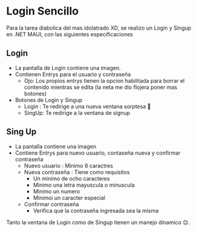 # Login Sencillo

Para la tarea diabolica del mas idolatrado XD, se realizo un Login y Singup en .NET MAUI, con las siguientes especificaciones

## Login 
- La pantalla de Login contiene una imagen.
- Contienen Entrys para el usuario y contraseña
  - Ojo: Los propios entrys tienen la opcion habilitada para borrar el contenido mientras se edita (la neta me dio flojera poner mas botones)
- Botones de Login y Singup
  - Login : Te redirige a una nueva ventana sorptesa 🥶
  - SingUp: Te redirige a la ventana de signup   

## Sing Up
- La pantalla contiene una imagen
- Contiene Entrys para nuevo usuario, contaseña nueva y confirmar contraseña
  - Nuevo usuario : Minimo 8 caractres
  - Nueva contraseña : Tiene como requisitos
    - Un minimo de ocho caracteres
    - Minimo una letra mayuscula o minuscula
    - Minimo un numero
    - Minimoi un caracter especial
  - Confirmar contraseña
    - Verifica que la contraseña ingresada sea la misma

Tanto la ventana de Login como de Singup tienen un manejo dinamico 😉.
